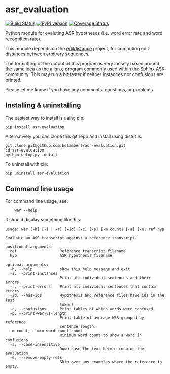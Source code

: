 asr_evaluation
==============

[![Build Status](https://travis-ci.org/belambert/asr-evaluation.svg?branch=master)](https://travis-ci.org/belambert/asr-evaluation)
[![PyPI version](https://badge.fury.io/py/asr_evaluation.svg)](https://badge.fury.io/py/asr_evaluation)
[![Coverage Status](https://coveralls.io/repos/github/belambert/asr-evaluation/badge.svg?branch=master)](https://coveralls.io/github/belambert/asr-evaluation?branch=master)

Python module for evaluting ASR hypotheses (i.e. word error rate and word 
recognition rate).

This module depends on the [editdistance](https://github.com/belambert/edit-distance)
project, for computing edit distances between arbitrary sequences.

The formatting of the output of this program is very loosely based around the 
same idea as the align.c program commonly used within the Sphinx ASR community. 
This may run a bit faster if neither instances nor confusions are printed.

Please let me know if you have any comments, questions, or problems.

Installing & uninstalling
-------------------------

The easiest way to install is using pip:

    pip install asr-evaluation

Alternatively you can clone this git repo and install using distutils:

    git clone git@github.com:belambert/asr-evaluation.git
    cd asr-evaluation
    python setup.py install

To uninstall with pip:

    pip uninstall asr-evaluation


Command line usage
------------------

For command line usage, see:
```
    wer --help
```

It should display something like this:

```    
usage: wer [-h] [-i | -r] [-id] [-c] [-p] [-m count] [-a] [-e] ref hyp

Evaluate an ASR transcript against a reference transcript.

positional arguments:
  ref                   Reference transcript filename
  hyp                   ASR hypothesis filename

optional arguments:
  -h, --help            show this help message and exit
  -i, --print-instances
                        Print all individual sentences and their errors.
  -r, --print-errors    Print all individual sentences that contain errors.
  -id, --has-ids        Hypothesis and reference files have ids in the last
                        token?
  -c, --confusions      Print tables of which words were confused.
  -p, --print-wer-vs-length
                        Print table of average WER grouped by reference
                        sentence length.
  -m count, --min-word-count count
                        Minimum word count to show a word in confusions.
  -a, --case-insensitive
                        Down-case the text before running the evaluation.
  -e, --remove-empty-refs
                        Skip over any examples where the reference is empty.

```

